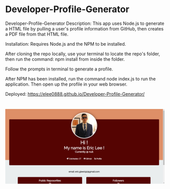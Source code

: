 # Developer-Profile-Generator

Developer-Profile-Generator
Description: This app uses Node.js to generate a HTML file by pulling a user's profile information from GitHub, then creates a PDF file from that HTML file.

Installation: Requires Node.js and the NPM to be installed.

After cloning the repo locally, use your terminal to locate the repo's folder, then run the command: npm install from inside the folder.

Follow the prompts in terminal to generate a profile.

After NPM has been installed, run the command node index.js to run the application. Then open up the profile in your web browser.

Deployed: https://elee0888.github.io/Developer-Profile-Generator/

![picture](img/developer-profile-generator.PNG)
=======
